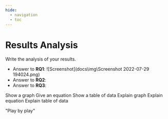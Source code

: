 ```yaml
---
hide:
  - navigation
  - toc
---
```


# Results Analysis

Write the analysis of your results.

- Answer to **RQ1**:
![Screenshot](docs\img\Screenshot 2022-07-29 194024.png)
- Answer to **RQ2**:
- Answer to **RQ3**:

Show a graph
Give an equation
Show a table of data
Explain graph
Explain equation
Explain table of data

"Play by play"
